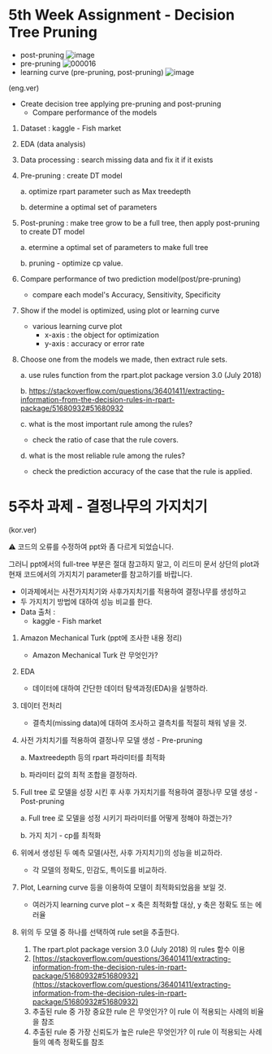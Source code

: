 # 5th Week Assignment - Decision Tree Pruning
- post-pruning
![image](https://user-images.githubusercontent.com/65381957/161830739-74c4a763-f62f-4bb5-b9c7-f8fd5712fc3a.png)
- pre-pruning
![000016](https://user-images.githubusercontent.com/65381957/161830870-ea3605c9-c666-402d-a8f7-51f76653650c.png)
- learning curve (pre-pruning, post-pruning)
![image](https://user-images.githubusercontent.com/65381957/161831177-2c567ca6-d28e-4abd-8342-0715e5b59c2a.png)

(eng.ver)
- Create decision tree applying pre-pruning and post-pruning
	- Compare performance of the models

1. Dataset : kaggle - Fish market
2. EDA (data analysis)
3. Data processing : search missing data and fix it if it exists
4. Pre-pruning : create DT model
	
	a. optimize rpart parameter such as Max treedepth
	
	b. determine a optimal set of parameters
5. Post-pruning : make tree grow to be a full tree, then apply post-pruning to create DT model

	a. etermine a optimal set of parameters to make full tree
	
	b. pruning - optimize cp value.
6. Compare performance of two prediction model(post/pre-pruning)
	- compare each model's Accuracy, Sensitivity, Specificity
7. Show if the model is optimized, using plot or learning curve
	- various learning curve plot
		- x-axis : the object for optimization
		- y-axis : accuracy or error rate
8. Choose one from the models we made, then extract rule sets.
	
	a. use rules function from the rpart.plot package version 3.0 (July 2018)
	
	b. https://stackoverflow.com/questions/36401411/extracting-information-from-the-decision-rules-in-rpart-package/51680932#51680932
	
	c. what is the most important rule among the rules?
	
	- check the ratio of case that the rule covers.
	
	d. what is the most reliable rule among the rules?
	- check the prediction accuracy of the case that the rule is applied.
	

# 5주차 과제 - 결정나무의 가지치기
(kor.ver)

⚠️ 코드의 오류를 수정하여 ppt와 좀 다르게 되었습니다.

그러니 ppt에서의 full-tree 부분은 절대 참고하지 말고, 이 리드미 문서 상단의 plot과 현재 코드에서의 가지치기 parameter를 참고하기를 바랍니다.

- 이과제에서는 사전가지치기와 사후가지치기를 적용하여 결정나무를 생성하고
- 두 가지치기 방법에 대하여 성능 비교를 한다.
- Data 출처 :
    - kaggle - Fish market
 
1. Amazon Mechanical Turk (ppt에 조사한 내용 정리)
	- Amazon Mechanical Turk 란 무엇인가?
2. EDA
	- 데이터에 대하여 간단한 데이터 탐색과정(EDA)을 실행하라.
3. 데이터 전처리
    - 결측치(missing data)에 대하여 조사하고 결측치를 적절히 채워 넣을 것.
4. 사전 가치치기를 적용하여 결정나무 모델 생성 - Pre-pruning

    a. Maxtreedepth 등의 rpart 파라미터를 최적화
    
    b. 파라미터 값의 최적 조합을 결정하라.
    
5. Full tree 로 모델을 성장 시킨 후 사후 가지치기를 적용하여 결정나무 모델 생성 - Post-pruning
    
    a. Full tree 로 모델을 성정 시키기 파라미터를 어떻게 정해야 하겠는가?
    
    b. 가지 치기 - cp를 최적화
    
6. 위에서 생성된 두 예측 모델(사전, 사후 가지치기)의 성능을 비교하라.
    - 각 모델의 정확도, 민감도, 특이도를 비교하라.
7. Plot, Learning curve 등을 이용하여 모델이 최적화되었음을 보일 것.
    - 여러가지 learning curve plot – x 축은 최적화할 대상, y 축은 정확도 또는 에러율
8. 위의 두 모델 중 하나를 선택하여 rule set을 추출한다.
    1. The rpart.plot package version 3.0 (July 2018) 의 rules 함수 이용
    2. [https://stackoverflow.com/questions/36401411/extracting-information-from-the-decision-rules-in-rpart-package/51680932#51680932](https://stackoverflow.com/questions/36401411/extracting-information-from-the-decision-rules-in-rpart-package/51680932#51680932)
    3. 추출된 rule 중 가장 중요한 rule 은 무엇인가? 이 rule 이 적용되는 사례의 비율을 참조
    4. 추출된 rule 중 가장 신뢰도가 높은 rule은 무엇인가? 이 rule 이 적용되는 사례들의 예측 정확도를 참조